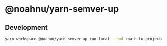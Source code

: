 # @noahnu/yarn-semver-up

## Development

```sh
yarn workspace @noahnu/yarn-semver-up run-local --cwd <path-to-project> --dry-run --preserve-semver --include "**"
```
